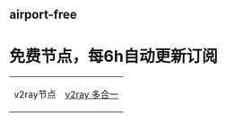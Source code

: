 ## airport-free
# 免费节点，每6h自动更新订阅
<table>
  <tr>
    <td>
<p align="center">v2ray节点</p>
  </td>
   <td>
<a href="https://cdn.jsdelivr.net/gh/xiaoji235/airport-free/v2ray.txt" alt="v2ray 多合一" />v2ray 多合一
<a href="https://cdn.jsdelivr.net/gh/xiaoji235/airport-free/v2ray/1.txt" alt="1" />
<a href="https://cdn.jsdelivr.net/gh/xiaoji235/airport-free/v2ray/2.txt" alt="2" />
<a href="https://cdn.jsdelivr.net/gh/xiaoji235/airport-free/v2ray/3.txt" alt="3" />
<a href="https://cdn.jsdelivr.net/gh/xiaoji235/airport-free/v2ray/4.txt" alt="4" />
<a href="https://cdn.jsdelivr.net/gh/xiaoji235/airport-free/v2ray/5.txt" alt="5" />
<a href="https://cdn.jsdelivr.net/gh/xiaoji235/airport-free/v2ray/6.txt" alt="6" />
    </td>
  </tr>
</table>
